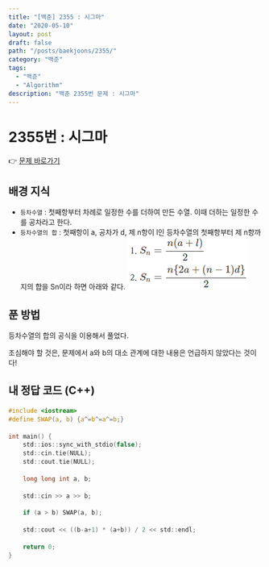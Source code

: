```yaml
---
title: "[백준] 2355 : 시그마"
date: "2020-05-10"
layout: post
draft: false
path: "/posts/baekjoons/2355/"
category: "백준"
tags:
  - "백준"
  - "Algorithm"
description: "백준 2355번 문제 : 시그마"
---
```


# 2355번 : 시그마

👉 [문제 바로가기](https://www.acmicpc.net/problem/2355)


## 배경 지식
 - `등차수열` : 첫째항부터 차례로 일정한 수를 더하여 만든 수열. 이때 더하는 일정한 수를 공차라고 한다.
 - `등차수열의 합` : 첫째항이 a, 공차가 d, 제 n항이 l인 등차수열의 첫째항부터 제 n항까지의 합을 Sn이라 하면 아래와 같다.
![등차수열의 합](./sum_of_arithmetic_progression.png)


## 푼 방법
등차수열의 합의 공식을 이용해서 풀었다.

조심해야 할 것은, 문제에서 a와 b의 대소 관계에 대한 내용은 언급하지 않았다는 것이다!


## 내 정답 코드 (C++)
~~~c
#include <iostream>
#define SWAP(a, b) {a^=b^=a^=b;}

int main() {
	std::ios::sync_with_stdio(false);
	std::cin.tie(NULL); 
	std::cout.tie(NULL);
	
	long long int a, b;
	
	std::cin >> a >> b;
	
	if (a > b) SWAP(a, b);
	
	std::cout << ((b-a+1) * (a+b)) / 2 << std::endl;

	return 0;
}
~~~